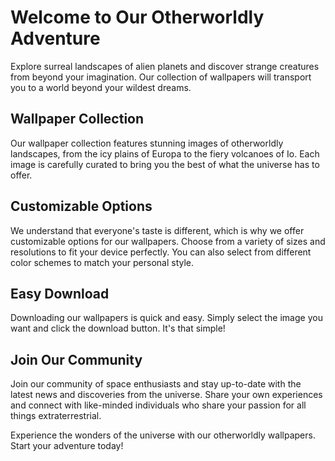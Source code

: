<!--font:Poppins-->

# Welcome to Our Otherworldly Adventure

Explore surreal landscapes of alien planets and discover strange creatures from beyond your imagination. Our collection of wallpapers will transport you to a world beyond your wildest dreams.

## Wallpaper Collection

Our wallpaper collection features stunning images of otherworldly landscapes, from the icy plains of Europa to the fiery volcanoes of Io. Each image is carefully curated to bring you the best of what the universe has to offer.

## Customizable Options

We understand that everyone's taste is different, which is why we offer customizable options for our wallpapers. Choose from a variety of sizes and resolutions to fit your device perfectly. You can also select from different color schemes to match your personal style.

## Easy Download

Downloading our wallpapers is quick and easy. Simply select the image you want and click the download button. It's that simple!

## Join Our Community

Join our community of space enthusiasts and stay up-to-date with the latest news and discoveries from the universe. Share your own experiences and connect with like-minded individuals who share your passion for all things extraterrestrial.

Experience the wonders of the universe with our otherworldly wallpapers. Start your adventure today!

<!--

Write me markdown content of website with wallpaper:

"A surreal landscape of alien planets and strange, otherworldly creatures."

The header of the page should not be copy of the text but rather a real content of the website which is using this wallpaper.


---


# Welcome to Our Otherworldly Adventure

Explore surreal landscapes of alien planets and discover strange creatures from beyond your imagination. Our collection of wallpapers will transport you to a world beyond your wildest dreams.

## Wallpaper Collection

Our wallpaper collection features stunning images of otherworldly landscapes, from the icy plains of Europa to the fiery volcanoes of Io. Each image is carefully curated to bring you the best of what the universe has to offer.

## Customizable Options

We understand that everyone's taste is different, which is why we offer customizable options for our wallpapers. Choose from a variety of sizes and resolutions to fit your device perfectly. You can also select from different color schemes to match your personal style.

## Easy Download

Downloading our wallpapers is quick and easy. Simply select the image you want and click the download button. It's that simple!

## Join Our Community

Join our community of space enthusiasts and stay up-to-date with the latest news and discoveries from the universe. Share your own experiences and connect with like-minded individuals who share your passion for all things extraterrestrial.

Experience the wonders of the universe with our otherworldly wallpapers. Start your adventure today!


---


Write me a Google font which is best fitting for the website.

Pick from the list:
- Lato
- Dancing Script
- Cinzel
- Montserrat
- Creepster
- Exo 2
- Futura
- Raleway
- Poppins
- Cabin
- Roboto
- Inter
- Orbitron
- Playfair Display
- Barlow Condensed
- Open Sans
- Cormorant Garamond
- Lobster
- Great Vibes
- IBM Plex Sans
- Alegreya
- Cinzel Decorative


Write just the font name nothing else.


---


Poppins

-->

